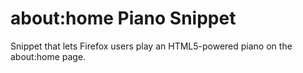 # about:home Piano Snippet

Snippet that lets Firefox users play an HTML5-powered piano on the about:home
page.